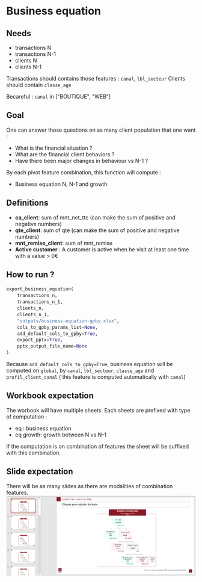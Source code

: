 # Business equation

## Needs

- transactions N
- transactions N-1
- clients N
- clients N-1

Transactions should contains those features : `canal`, `lbl_secteur`
Clients should contain `classe_age`

Becareful : `canal` in  ["BOUTIQUE", "WEB"]

## Goal

One can answer those questions on as many client population that one want :

* What is the financial situation ?
* What are the financial client behaviors ?
* Have there been major changes in behaviour vs N-1 ?

By each pivot feature combination, this function will compute :
- Business equation N, N-1 and growth

## Definitions

* **ca_client**: sum of mnt_net_ttc (can make the sum of positive and negative numbers)
* **qte_client**: sum of qte (can make the sum of positive and negative numbers)
* **mnt_remise_client**: sum of mnt_remise
* **Active customer** : A customer is active when he visit at least one time with a value > 0€

## How to run ?

```python
export_business_equation(
    transactions_n,
    transactions_n_1,
    clients_n,
    clients_n_1,
    "outputs/business-equation-gpby.xlsx",
    cols_to_gpby_params_list=None,
    add_default_cols_to_gpby=True,
    export_pptx=True,
    pptx_output_file_name=None
)
```

Because `add_default_cols_to_gpby=True`, business equation will be computed on `global`, by `canal`, `lbl_secteur`, `classe_age` and `profil_client_canal` ( this feature is computed automatically with `canal`)

## Workbook expectation

The worbook will have multiple sheets. Each sheets are prefixed with type of computation :
- eq : business equation
- eq growth: growth between N vs N-1

If the computation is on combination of features the sheet will be suffixed with this combination.

## Slide expectation

There will be as many slides as there are modalities of combination features.
![Business equation](../images/business-equation-pptx.PNG)
